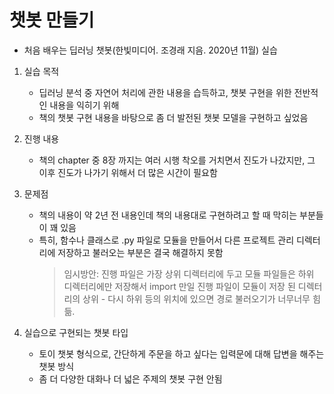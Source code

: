 # **챗봇 만들기** 

* 처음 배우는 딥러닝 챗봇(한빛미디어. 조경래 지음. 2020년 11월) 실습

1. 실습 목적
   - 딥러닝 분석 중 자연어 처리에 관한 내용을 습득하고, 챗봇 구현을 위한 전반적인 내용을 익히기 위해
   - 책의 챗봇 구현 내용을 바탕으로 좀 더 발전된 챗봇 모델을 구현하고 싶었음

2. 진행 내용
   - 책의 chapter 중 8장 까지는 여러 시행 착오를 거치면서 진도가 나갔지만, 그 이후 진도가 나가기 위해서 더 많은 시간이 필요함
   
3. 문제점
   - 책의 내용이 약 2년 전 내용인데 책의 내용대로 구현하려고 할 때 막히는 부분들이 꽤 있음
   - 특히, 함수나 클래스로 .py 파일로 모듈을 만들어서 다른 프로젝트 관리 디렉터리에 저장하고 불러오는 부분은 결국 해결하지 못함
     > 임시방안: 진행 파일은 가장 상위 디렉터리에 두고 모듈 파일들은 하위 디렉터리에만 저장해서 import
     > 만일 진행 파일이 모듈이 저장 된 디렉터리의 상위 - 다시 하위 등의 위치에 있으면 경로 불러오기가 너무너무 힘듦.


4. 실습으로 구현되는 챗봇 타입
   - 토이 챗봇 형식으로, 간단하게 주문을 하고 싶다는 입력문에 대해 답변을 해주는 챗봇 방식
   - 좀 더 다양한 대화나 더 넓은 주제의 챗봇 구현 안됨
